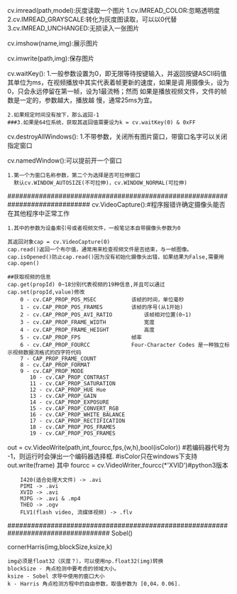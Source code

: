 cv.imread(path,model):灰度读取一个图片
	1.cv.IMREAD_COLOR:忽略透明度
	2.cv.IMREAD_GRAYSCALE:转化为灰度图读取，可以以0代替
	3.cv.IMREAD_UNCHANGED:无损读入一张图片

cv.imshow(name,img):展示图片

cv.imwrite(path,img):保存图片

cv.waitKey():
	1.一般参数设置为0，即无限等待按键输入，并返回按键ASCⅡ码值
 	  其单位为ms，在视频播放中其实代表着帧更新的速度，如果是调
	  用摄像头，设为0，只会永远停留在第一帧，设为1最流畅；然而
	  如果是播放视频文件，文件的帧数是一定的，参数越大，播放越
	  慢，通常25ms为宜。

	2.如果规定时间没有按下，那么返回-1
	###3.如果是64位系统，获取其返回值需要设为k = cv.waitKey(0) & 0xFF


cv.destroyAllWindows():
	1.不带参数，关闭所有图片窗口，带窗口名字可以关闭指定窗口

cv.namedWindow():可以提前开一个窗口

	1.第一个为窗口名称参数，第二个为选择是否可拉伸窗口
	  默认cv.WINDOW_AUTOSIZE(不可拉伸)，cv.WINDOW_NORMAL(可拉伸)


#############################################################################
cv.VideoCapture():#程序报错许确定摄像头能否在其他程序中正常工作

	1.其中的参数为设备索引号或者视频文件，一般笔记本自带摄像头参数为0

	其返回对象cap = cv.VideoCapture(0)
	cap.read()返回一个布尔值，通常用来检查视频文件是否结束，与一帧图像。
	cap.isOpened()防止cap.read()因为没有初始化摄像头出错，如果结果为False,需要用
	cap.open()

	##获取视频的信息
	cap.get(propId) 0~18分别代表视频的19种信息,并且可以通过
	cap.set(propId,value)修改
		0 - cv.CAP_PROP_POS_MSEC  	       该帧的时间，单位毫秒
		1 - cv.CAP_PROP_POS_FRAMES 	       该帧的序号(从1开始)
		2 - cv.CAP_PROP_POS_AVI_RATIO  	       该帧相对位置(0~1)
		3 - cv.CAP_PROP_FRAME_WIDTH            宽度
		4 - cv.CAP_PROP_FRAME_HEIGHT           高度
		5 - cv.CAP_PROP_FPS  		       帧率
		6 - cv.CAP_PROP_FOURCC  	       Four-Character Codes 是一种独立标示视频数据流格式的四字符代码
		7 - CAP_PROP_FRAME_COUNT 
		8 - cv.CAP_PROP_FORMAT  
		9 - cv.CAP_PROP_MODE  
	       10 - cv.CAP_PROP_CONTRAST   
	       11 - cv.CAP_PROP_SATURATION  
	       12 - cv.CAP_PROP_HUE Hue  
	       13 - cv.CAP_PROP_GAIN  
	       14 - cv.CAP_PROP_EXPOSURE  
	       15 - cv.CAP_PROP_CONVERT_RGB  
	       16 - cv.CAP_PROP_WHITE_BALANCE 
	       17 - cv.CAP_PROP_RECTIFICATION 
	       18 - cv.CAP_PROP_POS_FRAMES
	       19 - cv.CAP_PROP_POS_FRAMES


out = cv.VideoWrite(path,int_fourcc,fps,(w,h),bool(isColor))
								#若编码器代号为 -1，则运行时会弹出一个编码器选择框.
								#isColor只在windows下支持
out.write(frame)
其中
fourcc = cv.VideoWriter_fourcc(*'XVID')#python3版本

		I420(适合处理大文件) -> .avi
		PIMI -> .avi
		XVID -> .avi
		MJPG -> .avi & .mp4
		THEO -> .ogv
		FLV1(flash video, 流媒体视频) -> .flv

	

##################################################################################
Sobel()



cornerHarris(img,blockSize,ksize,k)

	img必须是float32（灰度？），可以使用np.float32(img)转换
	blockSize - 角点检测中要考虑的领域大小。
	ksize - Sobel 求导中使用的窗口大小
	k - Harris 角点检测方程中的自由参数，取值参数为 [0,04，0.06].
	